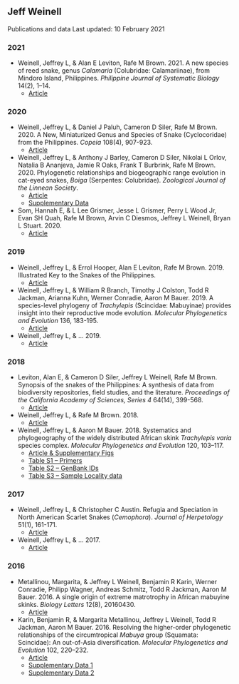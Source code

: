 ## Jeff Weinell
 Publications and data
 Last updated: 10 February 2021


### 2021
 - Weinell, Jeffrey L, & Alan E Leviton, Rafe M Brown. 2021. A new species of reed snake, genus *Calamaria* (Colubridae: Calamariinae), from Mindoro Island, Philippines. *Philippine Journal of Systematic Biology* 14(2), 1–14.
   - [Article](https://github.com/JeffWeinell/publications/raw/main/papers/Weinell-et-al_2021_Calamaria-alcalai.pdf)

### 2020
 - Weinell, Jeffrey L, & Daniel J Paluh, Cameron D Siler, Rafe M Brown. 2020. A New, Miniaturized Genus and Species of Snake (Cyclocoridae) from the Philippines. *Copeia* 108(4), 907-923.
   - [Article](https://github.com/JeffWeinell/publications/raw/main/papers/Weinell-et-al_2020_Levitonius.pdf)
 - Weinell, Jeffrey L, & Anthony J Barley, Cameron D Siler, Nikolai L Orlov, Natalia B Ananjeva, Jamie R Oaks, Frank T Burbrink, Rafe M Brown. 2020. Phylogenetic relationships and biogeographic range evolution in cat-eyed snakes, *Boiga* (Serpentes: Colubridae). *Zoological Journal of the Linnean Society*. 
   - [Article](https://github.com/JeffWeinell/publications/raw/main/papers/Weinell-et-al-2020_Boiga-Biogeography_ZJLS_Advance-Article.pdf)
   - [Supplementary Data](https://github.com/JeffWeinell/publications/raw/main/data/Weinell_Boiga_ZJLS_zlaa090_SupplementaryData_GENBANK_IDs_CORRECTED.pdf)
 - Som, Hannah E, & L Lee Grismer, Jesse L Grismer, Perry L Wood Jr, Evan SH Quah, Rafe M Brown, Arvin C Diesmos, Jeffrey L Weinell, Bryan L Stuart. 2020. 
   - [Article](https://github.com/JeffWeinell/publications/raw/main/papers/Som-et-al_2020_Liopeltis-tiomanica.pdf)

### 2019
 - Weinell, Jeffrey L, & Errol Hooper, Alan E Leviton, Rafe M Brown. 2019. Illustrated Key to the Snakes of the Philippines. 
   - [Article](https://github.com/JeffWeinell/publications/raw/main/papers/Weinell-et-al_2019c_Illustrated-Key-to-Philippine-Snakes_Final-Version_HQ.pdf)
 - Weinell, Jeffrey L, & William R Branch, Timothy J Colston, Todd R Jackman, Arianna Kuhn, Werner Conradie, Aaron M Bauer. 2019. A species-level phylogeny of *Trachylepis* (Scincidae: Mabuyinae) provides insight into their reproductive mode evolution. *Molecular Phylogenetics and Evolution* 136, 183-195.
   - [Article](https://github.com/JeffWeinell/publications/raw/main/papers/Weinell-et-al_2019b_Trachylepis_FinalVersion.pdf)
 - Weinell, Jeffrey L, & ... 2019. 
   - [Article](https://github.com/JeffWeinell/publications/raw/main/papers/Weinell-et-al_2019a_Myersophis-alpestris_reproduction_HerpReview.pdf)

### 2018
 - Leviton, Alan E, & Cameron D Siler, Jeffrey L Weinell, Rafe M Brown. Synopsis of the snakes of the Philippines: A synthesis of data from biodiversity repositories, field studies, and the literature. *Proceedings of the California Academy of Sciences, Series 4* 64(14), 399-568.
   - [Article](https://github.com/JeffWeinell/publications/raw/main/papers/Leviton-et-al_2018_SynopsisPhilippineSnakes.pdf)
 - Weinell, Jeffrey L, & Rafe M Brown. 2018. 
   - [Article](https://github.com/JeffWeinell/publications/raw/main/papers/Weinell-&-Brown_2018_Cyclocorinae.pdf)
 - Weinell, Jeffrey L, & Aaron M Bauer. 2018. Systematics and phylogeography of the widely distributed African skink *Trachylepis varia* species complex. *Molecular Phylogenetics and Evolution* 120, 103–117.
   - [Article & Supplementary Figs](https://github.com/JeffWeinell/publications/raw/main/papers/Weinell2018_Trachylepis-varia_MPE_Final_WithSupplementary.pdf)
   - [Table S1 – Primers](https://github.com/JeffWeinell/publications/raw/main/data/Weinell2018_Trachylepis-varia_MPE_TableS1_primers.pdf)
   - [Table S2 – GenBank IDs](https://github.com/JeffWeinell/publications/raw/main/data/Weinell2018_Trachylepis-varia_MPE_TableS2_genbank.pdf)
   - [Table S3 – Sample Locality data](https://github.com/JeffWeinell/publications/raw/main/data/Weinell2018_Trachylepis-varia_MPE_TableS3_LocalityData.pdf)


### 2017
 - Weinell, Jeffrey L, & Christopher C Austin. Refugia and Speciation in North American Scarlet Snakes (*Cemophora*). *Journal of Herpetology* 51(1), 161-171.
   - [Article](https://github.com/JeffWeinell/publications/raw/main/papers/Weinell-&-Austin_2017_Cemophora.pdf)
 - Weinell, Jeffrey L, & ... 2017. 
   - [Article](https://github.com/JeffWeinell/publications/raw/main/papers/Weinell-et-al_2017_MozambiqueNote.pdf)

### 2016
 - Metallinou, Margarita, & Jeffrey L Weinell, Benjamin R Karin, Werner Conradie, Philipp Wagner, Andreas Schmitz, Todd R Jackman, Aaron M Bauer. 2016. A single origin of extreme matrotrophy in African mabuyine skinks. *Biology Letters* 12(8), 20160430.
   - [Article](https://github.com/JeffWeinell/publications/raw/main/papers/Metallinou-et-al_2016.pdf)
 - Karin, Benjamin R, & Margarita Metallinou, Jeffrey L Weinell, Todd R Jackman, Aaron M Bauer. 2016. Resolving the higher-order phylogenetic relationships of the circumtropical *Mabuya* group (Squamata: Scincidae): An out-of-Asia diversification. *Molecular Phylogenetics and Evolution* 102, 220–232.
   - [Article](https://github.com/JeffWeinell/publications/raw/main/papers/Karin-et-al_2016_Mabuya-group.pdf)
   - [Supplementary Data 1](https://github.com/JeffWeinell/publications/raw/main/data/Karin-et-al_2016_SupplementaryData1.pdf)
   - [Supplementary Data 2](https://github.com/JeffWeinell/publications/raw/main/data/Karin-et-al_2016_SupplementaryData2.xlsx)




